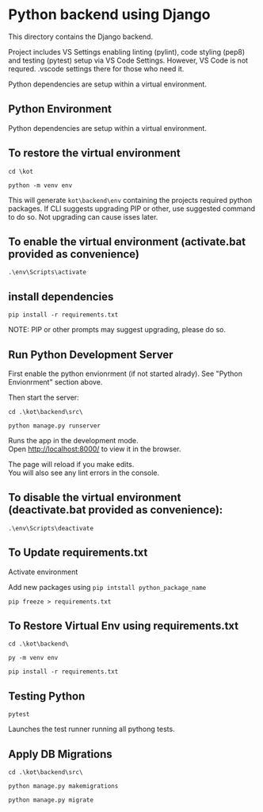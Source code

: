 # Python backend using Django

This directory contains the Django backend.

Project includes VS Settings enabling linting (pylint), code styling (pep8) and testing (pytest) setup via VS Code Settings. However, VS Code is not requred. .vscode settings there for those who need it.

Python dependencies are setup within a virtual environment.

## Python Environment

Python dependencies are setup within a virtual environment.

## To restore the virtual environment

`cd \kot`

`python -m venv env`

This will generate `kot\backend\env` containing the projects required python packages. If CLI suggests upgrading PIP or other, use suggested command to do so. Not upgrading can cause isses later.

## To enable the virtual environment (activate.bat provided as convenience)

`.\env\Scripts\activate`

## install dependencies

`pip install -r requirements.txt`

NOTE: PIP or other prompts may suggest upgrading, please do so.

## Run Python Development Server

First enable the python envionrment (if not started alrady). See "Python Envionrment" section above.

Then start the server:

`cd .\kot\backend\src\`

`python manage.py runserver`

Runs the app in the development mode.<br />
Open [http://localhost:8000/](http://localhost:8000/) to view it in the browser.

The page will reload if you make edits.<br />
You will also see any lint errors in the console.

## To disable the virtual environment (deactivate.bat provided as convenience):

`.\env\Scripts\deactivate`

## To Update requirements.txt

Activate environment

Add new packages using `pip intstall python_package_name`

`pip freeze > requirements.txt`

## To Restore Virtual Env using requirements.txt

`cd .\kot\backend\`

`py -m venv env`

`pip install -r requirements.txt`

## Testing Python

`pytest`

Launches the test runner running all pythong tests.

## Apply DB Migrations

`cd .\kot\backend\src\`

`python manage.py makemigrations`

`python manage.py migrate`
